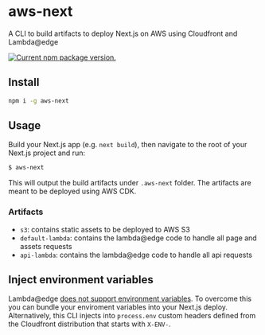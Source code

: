 # aws-next

A CLI to build artifacts to deploy Next.js on AWS using Cloudfront and Lambda@edge

<a href="https://www.npmjs.org/package/aws-next">
  <img src="https://img.shields.io/npm/v/aws-next.svg" alt="Current npm package version." />
</a>

## Install

```bash
npm i -g aws-next
```

## Usage

Build your Next.js app (e.g. `next build`), then navigate to the root of your Next.js project and run:

```bash
$ aws-next
```

This will output the build artifacts under `.aws-next` folder. The artifacts are meant to be deployed using AWS CDK.

### Artifacts

- `s3`: contains static assets to be deployed to AWS S3
- `default-lambda`: contains the lambda@edge code to handle all page and assets requests
- `api-lambda`: contains the lambda@edge code to handle all api requests

## Inject environment variables

Lambda@edge [does not support environment variables](https://docs.aws.amazon.com/AmazonCloudFront/latest/DeveloperGuide/lambda-requirements-limits.html#lambda-requirements-lambda-function-configuration). To overcome this you can bundle your enviroment variables into your Next.js deploy. Alternatively, this CLI injects into `process.env` custom headers defined from the Cloudfront distribution that starts with `X-ENV-`.
